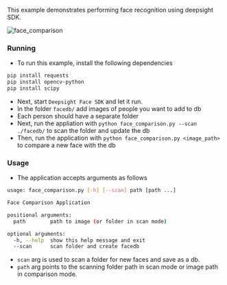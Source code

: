 This example demonstrates performing face recognition using deepsight SDK.

![face_comparison](https://github.com/baseapp/DeepSight-Face-Recognition-SDK/blob/master/examples/face_comparison/usage.gif)


### Running

* To run this example, install the following dependencies

```sh
pip install requests 
pip install opencv-python
pip install scipy
```
* Next, start `Deepsight Face SDK` and let it run.
* In the folder `facedb/` add images of people you want to add to db
* Each person should have a separate folder
* Next, run the appliation with `python face_comparison.py --scan ./facedb/` to scan the folder and update the db
* Then, run the application with `python face_comparison.py <image_path>` to compare a new face with the db

### Usage

* The application accepts arguments as follows

```sh
usage: face_comparison.py [-h] [--scan] path [path ...]

Face Comparison Application

positional arguments:
  path        path to image (or folder in scan mode)

optional arguments:
  -h, --help  show this help message and exit
  --scan      scan folder and create facedb
```

* `scan` arg is used to scan a folder for new faces and save as a db.
* `path` arg points to the scanning folder path in scan mode or image path in comparison mode.
